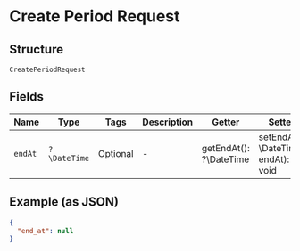 
# Create Period Request

## Structure

`CreatePeriodRequest`

## Fields

| Name | Type | Tags | Description | Getter | Setter |
|  --- | --- | --- | --- | --- | --- |
| `endAt` | `?\DateTime` | Optional | - | getEndAt(): ?\DateTime | setEndAt(?\DateTime endAt): void |

## Example (as JSON)

```json
{
  "end_at": null
}
```

